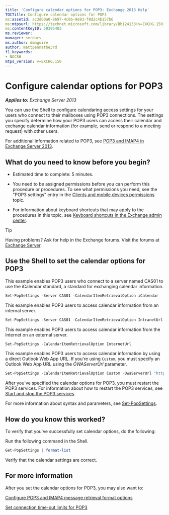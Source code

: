 ```yaml
---
title: 'Configure calendar options for POP3: Exchange 2013 Help'
TOCTitle: Configure calendar options for POP3
ms:assetid: ac3d60a0-8697-4c06-9e93-f8d2c4b157b6
ms:mtpsurl: https://technet.microsoft.com/library/Bb124133(v=EXCHG.150)
ms:contentKeyID: 50395403
ms.reviewer: 
manager: serdars
ms.author: dmaguire
author: mattpennathe3rd
f1.keywords:
- NOCSH
mtps_version: v=EXCHG.150
---
```


# Configure calendar options for POP3

_**Applies to:** Exchange Server 2013_

You can use the Shell to configure calendaring access settings for your users who connect to their mailboxes using POP3 connections. The settings you specify determine how your POP3 users can access their calendar and exchange calendar information (for example, send or respond to a meeting request) with other users.

For additional information related to POP3, see [POP3 and IMAP4 in Exchange Server 2013](pop3-and-imap4-in-exchange-server-2013-exchange-2013-help.md).

## What do you need to know before you begin?

- Estimated time to complete: 5 minutes.

- You need to be assigned permissions before you can perform this procedure or procedures. To see what permissions you need, see the "POP3 settings" entry in the [Clients and mobile devices permissions](clients-and-mobile-devices-permissions-exchange-2013-help.md) topic.

- For information about keyboard shortcuts that may apply to the procedures in this topic, see [Keyboard shortcuts in the Exchange admin center](keyboard-shortcuts-in-the-exchange-admin-center-2013-help.md).

> [!TIP]
> Having problems? Ask for help in the Exchange forums. Visit the forums at [Exchange Server](https://go.microsoft.com/fwlink/p/?linkid=60612).

## Use the Shell to set the calendar options for POP3

This example enables POP3 users who connect to a server named CAS01 to use the iCalendar standard, a standard for exchanging calendar information.

```powershell
Set-PopSettings -Server CAS01 -CalendarItemRetrievalOption iCalendar
```

This example enables POP3 users to access calendar information from an internal server.

```powershell
Set-PopSettings -Server CAS01 -CalendarItemRetrievalOption IntranetUrl
```

This example enables POP3 users to access calendar information from the Internet on an external server.

```powershell
Set-PopSettings -CalendarItemRetrievalOption InternetUrl
```

This example enables POP3 users to access calendar information by using a direct Outlook Web App URL. If you're using `Custom`, you must specify an Outlook Web App URL using the *OWAServerUrl* parameter.

```powershell
Set-PopSettings -CalendarItemRetrievalOption Custom -OwaServerUrl "https://OwaServer01"
```

After you've specified the calendar options for POP3, you must restart the POP3 services. For information about how to restart the POP3 services, see [Start and stop the POP3 services](start-and-stop-the-pop3-services-exchange-2013-help.md).

For more information about syntax and parameters, see [Set-PopSettings](https://docs.microsoft.com/powershell/module/exchange/Set-PopSettings).

## How do you know this worked?

To verify that you've successfully set calendar options, do the following:

Run the following command in the Shell.

```powershell
Get-PopSettings | format-list
```

Verify that the calendar settings are correct.

## For more information

After you set the calendar options for POP3, you may also want to:

[Configure POP3 and IMAP4 message retrieval format options](configure-pop3-and-imap4-message-retrieval-format-options-exchange-2013-help.md)

[Set connection time-out limits for POP3](set-connection-time-out-limits-for-pop3-exchange-2013-help.md)
